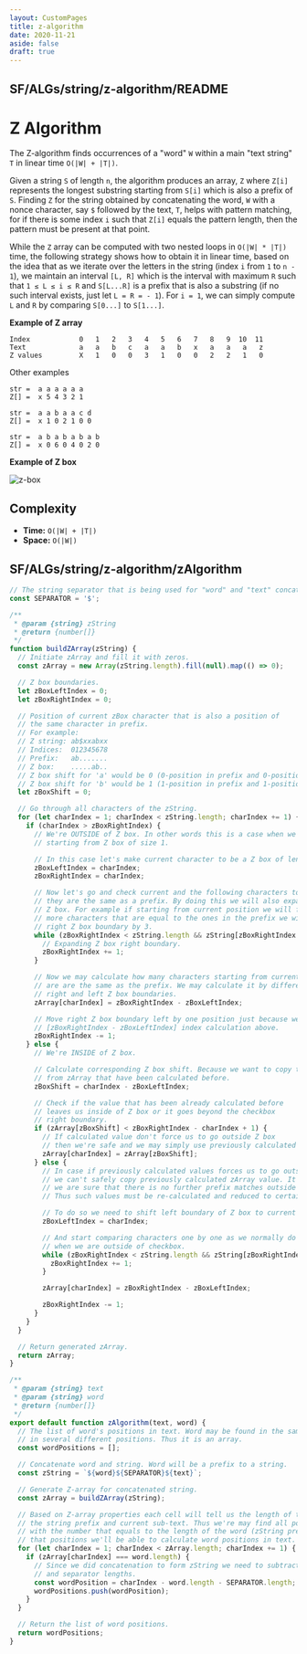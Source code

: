 ```yaml
---
layout: CustomPages
title: z-algorithm
date: 2020-11-21
aside: false
draft: true
---
```


## SF/ALGs/string/z-algorithm/README

# Z Algorithm

The Z-algorithm finds occurrences of a "word" `W`
within a main "text string" `T` in linear time `O(|W| + |T|)`.

Given a string `S` of length `n`, the algorithm produces
an array, `Z` where `Z[i]` represents the longest substring
starting from `S[i]` which is also a prefix of `S`. Finding
`Z` for the string obtained by concatenating the word, `W`
with a nonce character, say `$` followed by the text, `T`,
helps with pattern matching, for if there is some index `i`
such that `Z[i]` equals the pattern length, then the pattern
must be present at that point.

While the `Z` array can be computed with two nested loops in `O(|W| * |T|)` time, the
following strategy shows how to obtain it in linear time, based
on the idea that as we iterate over the letters in the string
(index `i` from `1` to `n - 1`), we maintain an interval `[L, R]`
which is the interval with maximum `R` such that `1 ≤ L ≤ i ≤ R`
and `S[L...R]` is a prefix that is also a substring (if no such
interval exists, just let `L = R = - 1`). For `i = 1`, we can
simply compute `L` and `R` by comparing `S[0...]` to `S[1...]`.

**Example of Z array**

```
Index            0   1   2   3   4   5   6   7   8   9  10  11
Text             a   a   b   c   a   a   b   x   a   a   a   z
Z values         X   1   0   0   3   1   0   0   2   2   1   0
```

Other examples

```
str =  a a a a a a
Z[] =  x 5 4 3 2 1
```

```
str =  a a b a a c d
Z[] =  x 1 0 2 1 0 0
```

```
str =  a b a b a b a b
Z[] =  x 0 6 0 4 0 2 0
```

**Example of Z box**

![z-box](https://ivanyu.me/wp-content/uploads/2014/09/zalg1.png)

## Complexity

- **Time:** `O(|W| + |T|)`
- **Space:** `O(|W|)`

## SF/ALGs/string/z-algorithm/zAlgorithm

```js
// The string separator that is being used for "word" and "text" concatenation.
const SEPARATOR = '$';

/**
 * @param {string} zString
 * @return {number[]}
 */
function buildZArray(zString) {
  // Initiate zArray and fill it with zeros.
  const zArray = new Array(zString.length).fill(null).map(() => 0);

  // Z box boundaries.
  let zBoxLeftIndex = 0;
  let zBoxRightIndex = 0;

  // Position of current zBox character that is also a position of
  // the same character in prefix.
  // For example:
  // Z string: ab$xxabxx
  // Indices:  012345678
  // Prefix:   ab.......
  // Z box:    .....ab..
  // Z box shift for 'a' would be 0 (0-position in prefix and 0-position in Z box)
  // Z box shift for 'b' would be 1 (1-position in prefix and 1-position in Z box)
  let zBoxShift = 0;

  // Go through all characters of the zString.
  for (let charIndex = 1; charIndex < zString.length; charIndex += 1) {
    if (charIndex > zBoxRightIndex) {
      // We're OUTSIDE of Z box. In other words this is a case when we're
      // starting from Z box of size 1.

      // In this case let's make current character to be a Z box of length 1.
      zBoxLeftIndex = charIndex;
      zBoxRightIndex = charIndex;

      // Now let's go and check current and the following characters to see if
      // they are the same as a prefix. By doing this we will also expand our
      // Z box. For example if starting from current position we will find 3
      // more characters that are equal to the ones in the prefix we will expand
      // right Z box boundary by 3.
      while (zBoxRightIndex < zString.length && zString[zBoxRightIndex - zBoxLeftIndex] === zString[zBoxRightIndex]) {
        // Expanding Z box right boundary.
        zBoxRightIndex += 1;
      }

      // Now we may calculate how many characters starting from current position
      // are are the same as the prefix. We may calculate it by difference between
      // right and left Z box boundaries.
      zArray[charIndex] = zBoxRightIndex - zBoxLeftIndex;

      // Move right Z box boundary left by one position just because we've used
      // [zBoxRightIndex - zBoxLeftIndex] index calculation above.
      zBoxRightIndex -= 1;
    } else {
      // We're INSIDE of Z box.

      // Calculate corresponding Z box shift. Because we want to copy the values
      // from zArray that have been calculated before.
      zBoxShift = charIndex - zBoxLeftIndex;

      // Check if the value that has been already calculated before
      // leaves us inside of Z box or it goes beyond the checkbox
      // right boundary.
      if (zArray[zBoxShift] < zBoxRightIndex - charIndex + 1) {
        // If calculated value don't force us to go outside Z box
        // then we're safe and we may simply use previously calculated value.
        zArray[charIndex] = zArray[zBoxShift];
      } else {
        // In case if previously calculated values forces us to go outside of Z box
        // we can't safely copy previously calculated zArray value. It is because
        // we are sure that there is no further prefix matches outside of Z box.
        // Thus such values must be re-calculated and reduced to certain point.

        // To do so we need to shift left boundary of Z box to current position.
        zBoxLeftIndex = charIndex;

        // And start comparing characters one by one as we normally do for the case
        // when we are outside of checkbox.
        while (zBoxRightIndex < zString.length && zString[zBoxRightIndex - zBoxLeftIndex] === zString[zBoxRightIndex]) {
          zBoxRightIndex += 1;
        }

        zArray[charIndex] = zBoxRightIndex - zBoxLeftIndex;

        zBoxRightIndex -= 1;
      }
    }
  }

  // Return generated zArray.
  return zArray;
}

/**
 * @param {string} text
 * @param {string} word
 * @return {number[]}
 */
export default function zAlgorithm(text, word) {
  // The list of word's positions in text. Word may be found in the same text
  // in several different positions. Thus it is an array.
  const wordPositions = [];

  // Concatenate word and string. Word will be a prefix to a string.
  const zString = `${word}${SEPARATOR}${text}`;

  // Generate Z-array for concatenated string.
  const zArray = buildZArray(zString);

  // Based on Z-array properties each cell will tell us the length of the match between
  // the string prefix and current sub-text. Thus we're may find all positions in zArray
  // with the number that equals to the length of the word (zString prefix) and based on
  // that positions we'll be able to calculate word positions in text.
  for (let charIndex = 1; charIndex < zArray.length; charIndex += 1) {
    if (zArray[charIndex] === word.length) {
      // Since we did concatenation to form zString we need to subtract prefix
      // and separator lengths.
      const wordPosition = charIndex - word.length - SEPARATOR.length;
      wordPositions.push(wordPosition);
    }
  }

  // Return the list of word positions.
  return wordPositions;
}
```
